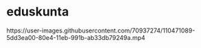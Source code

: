 

# eduskunta
<p float="left">
  https://user-images.githubusercontent.com/70937274/110471089-5dd3ea00-80e4-11eb-991b-ab33db79249a.mp4
</p>
